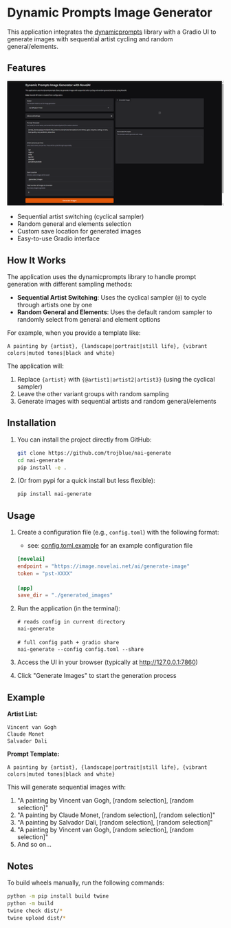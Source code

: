 # Dynamic Prompts Image Generator

This application integrates the [dynamicprompts](https://github.com/adieyal/dynamicprompts) library with a Gradio UI to generate images with sequential artist cycling and random general/elements.

## Features

![alt text](image.png)

- Sequential artist switching (cyclical sampler)
- Random general and elements selection
- Custom save location for generated images
- Easy-to-use Gradio interface

## How It Works

The application uses the dynamicprompts library to handle prompt generation with different sampling methods:

- **Sequential Artist Switching**: Uses the cyclical sampler (`@`) to cycle through artists one by one
- **Random General and Elements**: Uses the default random sampler to randomly select from general and element options

For example, when you provide a template like:
```
A painting by {artist}, {landscape|portrait|still life}, {vibrant colors|muted tones|black and white}
```

The application will:
1. Replace `{artist}` with `{@artist1|artist2|artist3}` (using the cyclical sampler)
2. Leave the other variant groups with random sampling
3. Generate images with sequential artists and random general/elements

## Installation

1. You can install the project directly from GitHub:

   ```bash
   git clone https://github.com/trojblue/nai-generate
   cd nai-generate
   pip install -e .
   ```

2. (Or from pypi for a quick install but less flexible):

   ```bash
   pip install nai-generate
   ```


## Usage

1. Create a configuration file (e.g., `config.toml`) with the following format:

   - see: [config.toml.example](config.toml.example) for an example configuration file

   ```toml
   [novelai]
   endpoint = "https://image.novelai.net/ai/generate-image"
   token = "pst-XXXX"

   [app]
   save_dir = "./generated_images"
   ```

2. Run the application (in the terminal):
   ```bashw
   # reads config in current directory
   nai-generate 

   # full config path + gradio share
   nai-generate --config config.toml --share
   ```

3. Access the UI in your browser (typically at http://127.0.0.1:7860)

4. Click "Generate Images" to start the generation process

## Example

**Artist List:**
```
Vincent van Gogh
Claude Monet
Salvador Dali
```

**Prompt Template:**
```
A painting by {artist}, {landscape|portrait|still life}, {vibrant colors|muted tones|black and white}
```

This will generate sequential images with:
1. "A painting by Vincent van Gogh, [random selection], [random selection]"
2. "A painting by Claude Monet, [random selection], [random selection]"  
3. "A painting by Salvador Dali, [random selection], [random selection]"
4. "A painting by Vincent van Gogh, [random selection], [random selection]"
5. And so on...

## Notes


To build wheels manually, run the following commands:

```bash
python -m pip install build twine
python -m build
twine check dist/*
twine upload dist/*
```